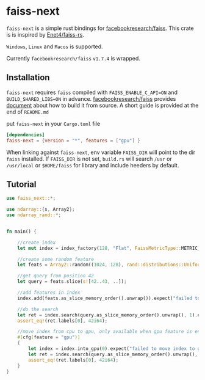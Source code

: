 # faiss-next

`faiss-next` is a simple rust bindings for [facebookresearch/faiss](https://github.com/facebookresearch/faiss). This crate is is inspired by [Enet4/faiss-rs](https://github.com/Enet4/faiss-rs).

`Windows`, `Linux` and `Macos` is supported.

Currently `facebookresearch/faiss` `v1.7.4` is wrapped.

## Installation

`faiss-next` requires `faiss` compiled with `FAISS_ENABLE_C_API=ON` and `BUILD_SHARED_LIBS=ON` in advance. [facebookresearch/faiss](https://github.com/facebookresearch/faiss) provides [document](https://github.com/facebookresearch/faiss/blob/main/INSTALL.md) about how to build it from source. A short guide is provided at the end of `README.md`

put `faiss-next` in your `Cargo.toml` file

```toml
[dependencies]
faiss-next = {version = "*", features = ["gpu"] }
```

When linking against `faiss-next`, env variable `FAISS_DIR` will point to the dir `faiss` installed.  If `FAISS_DIR` is not set,  `build.rs` will search `/usr` or `/usr/local` or `$HOME/faiss` for library and include heeders by default. 

## Tutorial

```rust
use faiss_next::*;

use ndarray::{s, Array2};
use ndarray_rand::*;


fn main() {

	//create index
	let mut index = index_factory(128, "Flat", FaissMetricType::METRIC_L2).expect("failed to create cpu index");

	//create some random feature
	let feats = Array2::random((1024, 128), rand::distributions::Uniform::new(0., 1.));

	//get query from position 42
	let query = feats.slice(s![42..43, ..]);

	//add features in index
	index.add(feats.as_slice_memory_order().unwrap()).expect("failed to add feature");

	//do the search
	let ret = index.search(query.as_slice_memory_order().unwrap(), 1).expect("failed to search");
	assert_eq!(ret.labels[0], 42i64);

	//move index from cpu to gpu, only available when gpu feature is enabled
	#[cfg(feature = "gpu")]
	{
		let index = index.into_gpu(0).expect("failed to move index to gpu");
		let ret = index.search(query.as_slice_memory_order().unwrap(), 1).expect("failed to search");
		assert_eq!(ret.labels[0], 42i64);
	}
}
```




